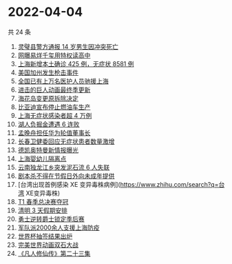 # 2022-04-04

共 24 条

<!-- BEGIN -->
<!-- 最后更新时间 Mon Apr 04 2022 08:35:35 GMT+0800 (China Standard Time) -->

1. [灵璧县警方通报 14 岁男生因冲突死亡](https://www.zhihu.com/search?q=灵璧渔沟中学事件)
1. [网曝易烊千玺用特权读高中](https://www.zhihu.com/search?q=易烊千玺特权)
1. [上海新增本土确诊 425 例，无症状 8581 例](https://www.zhihu.com/search?q=上海新增)
1. [美国加州发生枪击事件](https://www.zhihu.com/search?q=加州枪击)
1. [全国已有上万名医护人员驰援上海](https://www.zhihu.com/search?q=驰援上海)
1. [进击的巨人动画最终季更新](https://www.zhihu.com/search?q=进击的巨人)
1. [海花岛变更原拆除决定](https://www.zhihu.com/search?q=海花岛变更原拆除决定)
1. [比亚迪宣布停止燃油车生产](https://www.zhihu.com/search?q=比亚迪)
1. [上海无症状感染者超 4 万例](https://www.zhihu.com/search?q=上海无症状患者)
1. [湖人负掘金遭遇 6 连败](https://www.zhihu.com/search?q=湖人)
1. [孟晚舟担任华为轮值董事长](https://www.zhihu.com/search?q=孟晚舟担任华为轮值董事长)
1. [长春卫健委回应无症状患者数量激增](https://www.zhihu.com/search?q=长春卫健委回应)
1. [德凯奥特曼新情报曝光](https://www.zhihu.com/search?q=德凯奥特曼)
1. [上海婴幼儿隔离点](https://www.zhihu.com/search?q=婴幼儿隔离点)
1. [云南独龙江乡突发泥石流 6 人失联](https://www.zhihu.com/search?q=云南突发泥石流)
1. [剧本杀不得在节假日外向未成年提供](https://www.zhihu.com/search?q=剧本杀不得在节假日外向未成年提供)
1. [台湾出现首例感染 XE 变异毒株病例](https://www.zhihu.com/search?q=台湾 XE变异毒株)
1. [T1 春季总决赛夺冠](https://www.zhihu.com/search?q=t1)
1. [清明 3 天假期安排](https://www.zhihu.com/search?q=清明假期)
1. [勇士逆转爵士锁定季后赛](https://www.zhihu.com/search?q=勇士)
1. [军队派2000余人支援上海防疫](https://www.zhihu.com/search?q=军队驰援)
1. [世界杯抽签结果出炉](https://www.zhihu.com/search?q=世界杯抽签)
1. [完美世界动画双石大战](https://www.zhihu.com/search?q=完美世界动画)
1. [《凡人修仙传》第二十三集](https://www.zhihu.com/search?q=凡人修仙传)

<!-- END -->
